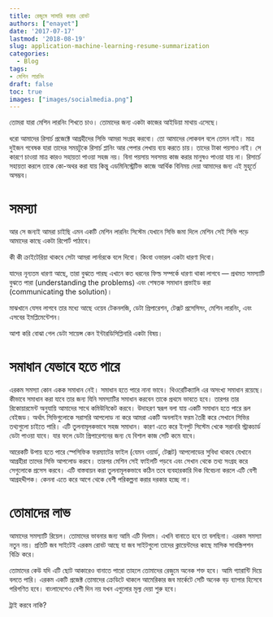 ```yaml
---
title: রেজুমে সামারি করার রোবট
authors: ["enayet"]
date: '2017-07-17'
lastmod: '2018-08-19'
slug: application-machine-learning-resume-summarization
categories:
  - Blog
tags:
- মেশিন লারনিং
draft: false
toc: true
images: ["images/socialmedia.png"]
---
```


তোমরা যারা মেশিন লারনিং শিখতে চাও। তোমাদের জন্য একটা কাজের আইডিয়া মাথায় এসেছে।

ধরো আমাদের রিসার্চ প্রজেক্টে আগ্রহীদের সিভি আমরা সংগ্রহ করবো। তো আমাদের লোকবল বলে তেমন নাই। মাত্র দুইজন গবেষক  যারা তাদের সময়টুকে রিসার্চ প্লানিং আর পেপার লেখায় ব্যয় করতে চায়।  তাদের টাকা পয়সাও নাই। সে কারণে চাওয়া মাত্র কারও সহায়তা পাওয়া সহজ নয়। বিনা পয়সায় সবসময় কাজ করার মানুষও পাওয়া যায় না। রিসার্চে সহায়তা করলে তাকে কো-অথর করা যায় কিন্তু এডমিনিস্ট্রেটিভ কাজে আর্থিক বিনিময় দেয়া আমাদের জন্য এই মুহূর্তে অসম্ভব।

# সমস্যা

আর সে জন্যই আমরা চাইছি এমন একটি মেশিন লারনিং সিস্টেম যেখানে সিভি জমা দিলে মেশিন সেই সিভি পড়ে আমাদের কাছে একটা রিপোর্ট পাঠাবে।

কী কী ক্রাইটেরিয়া থাকবে সেটা আমরা লার্নারকে বলে দিবো। কিংবা ওভারল একটা ধারণা দিবো।

যাদের নূন্যতম ধারণা আছে, তারা বুঝতে পারছ এখানে কত ধরনের ফিল্ড সম্পর্কে ধারণা থাকা লাগবে — প্রথমত সমস্যাটি বুঝতে পারা (understanding the problems) এবং শেষতক সমাধান প্রভাইড করা (communicating the solution)।

মাঝখানে যেসব লাগবে তার মধ্যে আছে ওয়েব টেকনলজি, ডেটা প্রিপারেশন, টেক্সট প্রসেসিসং, মেশিন লারনিং, এবং এসবের ইমপ্লিমেন্টেশন।

আশা করি বোঝা গেল ডেটা সায়েন্স কেন ইন্টারডিসিপ্লিনারি একটা বিষয়।

# সমাধান যেভাবে হতে পারে

এরকম সমস্যা কোন একক সমাধান নেই। সমাধান হতে পারে নানা ভাবে। থিওরেটিক্যালি এর অসংখ্য সমাধান রয়েছে। কীভাবে সমাধান করা যাবে তার জন্য যিনি সমস্যাটির সমাধান করবেন তাকে প্রথমে ভাবতে হবে। তারপর তার রিকোয়ারমেন্ট অনুযায়ি আমাদের সাথে কমিউনিকেট করবে। উদাহরণ স্বরূপ বলা যায় একটি সমাধান হতে পারে রূল বেইজড। অর্থাৎ সিভিগুলোকে সরাসরি আপলোড না করে আমরা একটি অনলাইন ফরম তৈরী করে সেখানে সিভির তথ্যগুলো চাইতে পারি। এটি তুলনামূলকভাবে সহজ সমাধান। কারণ এতে করে ইনপুট সিস্টেম খেকে সরানরি স্ট্রাকচার্ড ডেটা পাওয়া যাবে। যার ফলে ডেটা প্রিপারেশনের জন্য যে বিশাল কাজ সেটি কমে যাবে।

আরেকটি উপায় হতে পারে স্পেসিফিক ফরম্যাটের ফাইল (যেমন ওয়ার্ড, টেক্সট) আপলোডের সুবিধা থাকবে যেখানে আগ্রহীরা তাদের সিভি আপলোড করবে। তারপর মেশিন সেই ফাইলটি পড়বে এবং সেখান থেকে তথ্য সংগ্রহ করে সেগুলোকে প্রসেস করবে। এটি বাস্তবায়ন করা তুলনামূলকভাবে কঠিন তবে ব্যবহারকারি দিক বিবেচনা করলে এটি বেশী আগ্রহদ্দীপক। কেননা এতে করে আগে থেকে বেশী পরিকল্পনা করার দরকার হচ্ছে না।

# তোমাদের লাভ

আমাদের সমস্যাটি রিয়েল। তোমাদের ভাবনার জন্য আমি এটি দিলাম। এখনি বানাতে হবে তা বলছিনা। এরকম সমস্যা নতুন নয়। প্রতিটি জব সাইটেই এরকম রোবট আছে যা জব সাইটগুলো তাদের ক্লায়েন্টদের কাছে মাসিক সাবস্ক্রিপশন বিক্রি করে।

তোমাদের কেউ যদি এটি ছোট আকারেও বানাতে পারো তাহলে তোমাদের রেজুমে অনেক শক্ত হবে। আমি গ্যারান্টি দিয়ে বলতে পারি। এরকম একটি প্রজেক্ট তোমাদের ক্রেডিটে থাকলে আমেরিকার জব মার্কেটে সেটি অনেক বড় ব্যাপার হিসেবে পরিগণিত হবে। বাংলাদেশেও বেশী দিন নয় যখন এগুলোর মূল্য দেয়া শুরু হবে।

ট্রাই করবে নাকি?